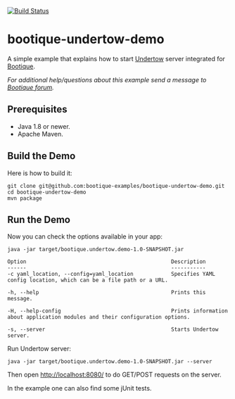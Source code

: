 [![Build Status](https://travis-ci.org/bootique-examples/bootique-undertow-demo.svg)](https://travis-ci.org/bootique-examples/bootique-undertow-demo)
# bootique-undertow-demo

A simple example that explains how to start [Undertow](https://undertow.io) server integrated for [Bootique](https://bootique.io). 

*For additional help/questions about this example send a message to
[Bootique forum](https://groups.google.com/forum/#!forum/bootique-user).*

## Prerequisites

* Java 1.8 or newer.
* Apache Maven.

## Build the Demo

Here is how to build it:

	git clone git@github.com:bootique-examples/bootique-undertow-demo.git
	cd bootique-undertow-demo
	mvn package

## Run the Demo

Now you can check the options available in your app:

    java -jar target/bootique.undertow.demo-1.0-SNAPSHOT.jar
    
    Option                                              Description
    ------                                              -----------    
    -c yaml_location, --config=yaml_location            Specifies YAML config location, which can be a file path or a URL.

    -h, --help                                          Prints this message.

    -H, --help-config                                   Prints information about application modules and their configuration options.

    -s, --server                                        Starts Undertow server. 
    
Run Undertow server:

    java -jar target/bootique.undertow.demo-1.0-SNAPSHOT.jar --server
    
Then open [http://localhost:8080/](http://localhost:8080/) to do GET/POST requests on the server.

In the example one can also find some jUnit tests.
